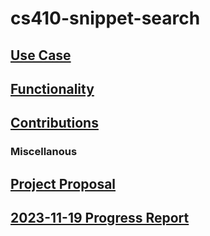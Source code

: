 # cs410-snippet-search

## [Use Case](docs/usecase.md)

## [Functionality](aws/README.md)

## [Contributions](docs/contributions.md)

### Miscellanous

## [Project Proposal](docs/proposal.md)

## [2023-11-19 Progress Report](docs/2023-11-19_progress.md)
